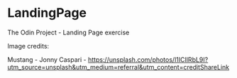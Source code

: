 # LandingPage
The Odin Project - Landing Page exercise



Image credits: 

Mustang - Jonny Caspari - https://unsplash.com/photos/l1ICIlRbL9I?utm_source=unsplash&utm_medium=referral&utm_content=creditShareLink

